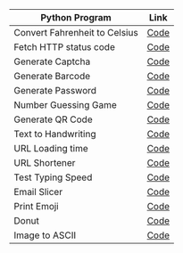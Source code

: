 | Python Program  | Link |
| ------------- | ------------- |
| Convert Fahrenheit to Celsius |[Code](https://github.com/NitulKalita/Python-CLI/blob/master/Fahrenheit%20to%20Celsius.py) |
| Fetch HTTP status code |[Code](https://github.com/NitulKalita/Python-CLI/blob/master/Fetch%20HTTP%20status%20code.py)|
| Generate Captcha|[Code](https://github.com/NitulKalita/Python-CLI/blob/master/captcha.py)
| Generate Barcode |[Code](https://github.com/NitulKalita/Python-CLI/blob/master/generate_barcode.py)|
| Generate Password|[Code](https://github.com/NitulKalita/Python-CLI/blob/master/generatepassword.py)|
| Number Guessing Game |[Code](https://github.com/NitulKalita/Python-CLI/blob/master/number_guessing_game.py)|
| Generate QR Code |[Code](https://github.com/NitulKalita/Python-CLI/blob/master/qrcodepy.py)|
| Text to Handwriting |[Code](https://github.com/NitulKalita/Python-CLI/blob/master/texttohandwritten.py)|
| URL Loading time |[Code](https://github.com/NitulKalita/Python-CLI/blob/master/urlloadingtime.py)|
| URL Shortener |[Code](https://github.com/NitulKalita/Python-CLI/blob/master/URL%20Shortener.py)|
| Test Typing Speed |[Code](https://github.com/NitulKalita/Python-CLI/blob/master/typingspeed.py)|
| Email Slicer |[Code](https://github.com/NitulKalita/Python-CLI/blob/master/emailslicer.py)|
| Print Emoji |[Code](https://github.com/NitulKalita/Python-CLI/blob/master/print_emoji.py)|
| Donut |[Code](https://github.com/NitulKalita/Python-CLI/blob/master/Donut.py)|
| Image to ASCII |[Code](https://github.com/NitulKalita/Python-CLI/blob/master/Image%20to%20ASCII%20text.py)|

